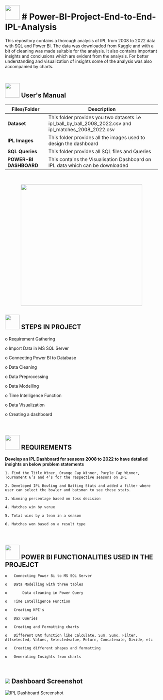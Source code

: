 # 
# <img src="https://user-images.githubusercontent.com/108053296/185796010-17140d50-39bc-4ff5-a88b-e308a734de10.gif" width="48" height="48" >  # Power-BI-Project-End-to-End-IPL-Analysis

This repository contains a thorough analysis of IPL from 2008 to 2022 data with SQL and Power BI. The data was downloaded from Kaggle and with a bit of cleaning was made suitable for the analysis. It also contains important insights and conclusions which are evident from the analysis. For better understanding and visualization of insights some of the analysis was also accompanied by charts.
<br>
<br>


##  <img src="https://user-images.githubusercontent.com/106439762/181935629-b3c47bd3-77fb-4431-a11c-ff8ba0942b63.gif" width="48" height="48"> **User's Manual**

| Files/Folder| Description |
| ------------- | ------------- |
| **Dataset** | This folder provides you two datasets i.e ipl_ball_by_ball_2008_2022.csv and ipl_matches_2008_2022.csv  |
| **IPL Images** | This folder provides all the images used to design the dashboard  |
| **SQL Queries** | This folder provides all SQL files and Queries |
| **POWER-BI DASHBOARD** | This contains the Visualisation Dashboard on IPL data which can be downloaded |

<br>

<p align="center"><img src="https://user-images.githubusercontent.com/108053296/185795751-b1ee842e-8cdc-4b15-bc78-3a55dc86626b.gif" width="400" ></p>

## <img src="https://user-images.githubusercontent.com/106439762/181937125-2a4b22a3-f8a9-4226-bbd3-df972f9dbbc4.gif" width="48" height="48" > STEPS IN PROJECT
   
    
  o	Requirement Gathering

  o	Import Data in MS SQL Server 

  o Connecting Power BI to Database 

  o	Data Cleaning

  o	Data Preprocessing

  o Data Modelling
    
  o	Time Intelligence Function 

  o	Data Visualization 

 o Creating a dashboard 

<br>

 ##  <img src="https://user-images.githubusercontent.com/106439762/178428775-03d67679-9aa4-4b08-91e9-6eb6ed8faf66.gif"  width="48" height="48"> REQUIREMENTS

   **Develop an IPL Dashboard for seasons 2008 to 2022 to have detailed insights on below problem statements**

    1. Find the Title Winer, Orange Cap Winner, Purple Cap Winner, Tournament 6’s and 4’s for the respective seasons on IPL 
    
    2. Developed IPL Bowling and Batting Stats and added a filter where user can select the bowler and batsman to see these stats.
    
    3. Winning percentage based on toss decision 
    
    4. Matches win by venue
    
    5. Total wins by a team in a season
    
    6. Matches won based on a result type

<br>

 ##  <img src="https://user-images.githubusercontent.com/106439762/178428775-03d67679-9aa4-4b08-91e9-6eb6ed8faf66.gif"  width="48" height="48"> POWER BI FUNCTIONALITIES USED IN THE PROJEJCT

    o	Connecting Power Bi to MS SQL Server 

    o	Data Modelling with three tables

    o       Data cleaning in Power Query

    o	Time Intelligence Function

    o	Creating KPI's

    o	Dax Queries

    o	Creating and Formatting charts

    o	Different DAX function like Calculate, Sum, Sumx, Filter, Allselected, Values, Selectedvalue, Return, Concatenate, Divide, etc
    
    o	Creating different shapes and formatting 

    o	Generating Insights from charts
    
<br>

## <img src="https://img.icons8.com/dusk/48/000000/ios-screenshot.png"/> Dashboard Screenshot

![IPL Dashboard Screenshot](https://github.com/saurav123-ux/Power-BI-Project-End-to-End-IPL-Analysis/assets/72132210/b6dceff6-aa49-473f-b27e-0953cc481d92)

    
